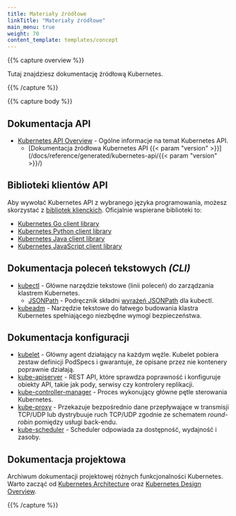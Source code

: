 ```yaml
---
title: Materiały źródłowe
linkTitle: "Materiały źródłowe"
main_menu: true
weight: 70
content_template: templates/concept
---
```


{{% capture overview %}}

Tutaj znajdziesz dokumentację źródłową Kubernetes.

{{% /capture %}}

{{% capture body %}}

## Dokumentacja API

* [Kubernetes API Overview](/docs/reference/using-api/api-overview/) - Ogólne informacje na temat Kubernetes API.
  * [Dokumentacja źródłowa Kubernetes API {{< param "version" >}}](/docs/reference/generated/kubernetes-api/{{< param "version" >}}/)

## Biblioteki klientów API

Aby wywołać Kubernetes API z wybranego języka programowania, możesz skorzystać z
[bibliotek klienckich](/docs/reference/using-api/client-libraries/). Oficjalnie wspierane
biblioteki to:

* [Kubernetes Go client library](https://github.com/kubernetes/client-go/)
* [Kubernetes Python client library](https://github.com/kubernetes-client/python)
* [Kubernetes Java client library](https://github.com/kubernetes-client/java)
* [Kubernetes JavaScript client library](https://github.com/kubernetes-client/javascript)

## Dokumentacja poleceń tekstowych *(CLI)*

* [kubectl](/docs/reference/kubectl/overview/) - Główne narzędzie tekstowe (linii poleceń) do zarządzania klastrem Kubernetes.
  * [JSONPath](/docs/reference/kubectl/jsonpath/) - Podręcznik składni [wyrażeń JSONPath](http://goessner.net/articles/JsonPath/) dla kubectl.
* [kubeadm](/docs/reference/setup-tools/kubeadm/kubeadm/) - Narzędzie tekstowe do łatwego budowania klastra Kubernetes spełniającego niezbędne wymogi bezpieczeństwa.

## Dokumentacja konfiguracji

* [kubelet](/docs/reference/command-line-tools-reference/kubelet/) - Główny agent działający na każdym węźle. Kubelet pobiera zestaw definicji PodSpecs i gwarantuje, że opisane przez nie kontenery poprawnie działają.
* [kube-apiserver](/docs/reference/command-line-tools-reference/kube-apiserver/) - REST API, które sprawdza poprawność i konfiguruje obiekty API, takie jak pody, serwisy czy kontrolery replikacji.
* [kube-controller-manager](/docs/reference/command-line-tools-reference/kube-controller-manager/) - Proces wykonujący główne pętle sterowania Kubernetes.
* [kube-proxy](/docs/reference/command-line-tools-reference/kube-proxy/) - Przekazuje bezpośrednio dane przepływające w transmisji TCP/UDP lub dystrybuuje ruch TCP/UDP zgodnie ze schematem *round-robin* pomiędzy usługi back-endu.
* [kube-scheduler](/docs/reference/command-line-tools-reference/kube-scheduler/) - Scheduler odpowiada za dostępność, wydajność i zasoby.

## Dokumentacja projektowa

Archiwum dokumentacji projektowej różnych funkcjonalności Kubernetes. Warto zacząć od [Kubernetes Architecture](https://git.k8s.io/community/contributors/design-proposals/architecture/architecture.md) oraz [Kubernetes Design Overview](https://git.k8s.io/community/contributors/design-proposals).

{{% /capture %}}
